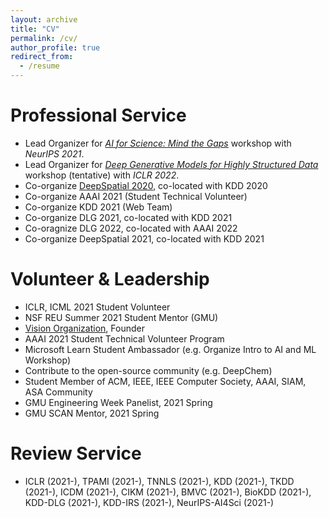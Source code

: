 ```yaml
---
layout: archive
title: "CV"
permalink: /cv/
author_profile: true
redirect_from:
  - /resume
---
```

  
Professional Service
======
* Lead Organizer for [*AI for Science: Mind the Gaps*](https://ai4sciencecommunity.github.io/) workshop with *NeurIPS 2021*.
* Lead Organizer for [*Deep Generative Models for Highly Structured Data*](https://deep-gen-struct.github.io/) workshop (tentative) with *ICLR 2022*.
* Co-organize [DeepSpatial 2020](http://mason.gmu.edu/~lzhao9/venues/DeepSpatial2020/), co-located with KDD 2020
* Co-organize AAAI 2021 (Student Technical Volunteer)
* Co-organize KDD 2021 (Web Team)
* Co-organize DLG 2021, co-located with KDD 2021
* Co-oragnize DLG 2022, co-located with AAAI 2022
* Co-organize DeepSpatial 2021, co-located with KDD 2021
  
Volunteer & Leadership
======
* ICLR, ICML 2021 Student Volunteer
* NSF REU Summer 2021 Student Mentor (GMU)
* [Vision Organization](https://vision-npo.github.io/), Founder
* AAAI 2021 Student Technical Volunteer Program
* Microsoft Learn Student Ambassador (e.g. Organize Intro to AI and ML Workshop)
* Contribute to the open-source community (e.g. DeepChem) 
* Student Member of ACM, IEEE, IEEE Computer Society, AAAI, SIAM, ASA Community
* GMU Engineering Week Panelist, 2021 Spring
* GMU SCAN Mentor, 2021 Spring

Review Service
======
* ICLR (2021-), TPAMI (2021-), TNNLS (2021-), KDD (2021-), TKDD (2021-), ICDM (2021-), CIKM (2021-), BMVC (2021-), BioKDD (2021-), KDD-DLG (2021-), KDD-IRS (2021-), NeurIPS-AI4Sci (2021-)



